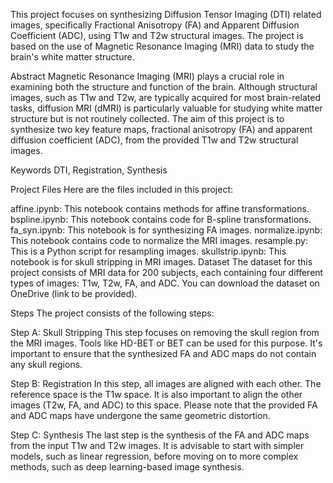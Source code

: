 This project focuses on synthesizing Diffusion Tensor Imaging (DTI) related images, specifically Fractional Anisotropy (FA) and Apparent Diffusion Coefficient (ADC), using T1w and T2w structural images. The project is based on the use of Magnetic Resonance Imaging (MRI) data to study the brain's white matter structure.

Abstract
Magnetic Resonance Imaging (MRI) plays a crucial role in examining both the structure and function of the brain. Although structural images, such as T1w and T2w, are typically acquired for most brain-related tasks, diffusion MRI (dMRI) is particularly valuable for studying white matter structure but is not routinely collected. The aim of this project is to synthesize two key feature maps, fractional anisotropy (FA) and apparent diffusion coefficient (ADC), from the provided T1w and T2w structural images.

Keywords
DTI, Registration, Synthesis

Project Files
Here are the files included in this project:

affine.ipynb: This notebook contains methods for affine transformations.
bspline.ipynb: This notebook contains code for B-spline transformations.
fa_syn.ipynb: This notebook is for synthesizing FA images.
normalize.ipynb: This notebook contains code to normalize the MRI images.
resample.py: This is a Python script for resampling images.
skullstrip.ipynb: This notebook is for skull stripping in MRI images.
Dataset
The dataset for this project consists of MRI data for 200 subjects, each containing four different types of images: T1w, T2w, FA, and ADC. You can download the dataset on OneDrive (link to be provided).

Steps
The project consists of the following steps:

Step A: Skull Stripping
This step focuses on removing the skull region from the MRI images. Tools like HD-BET or BET can be used for this purpose. It's important to ensure that the synthesized FA and ADC maps do not contain any skull regions.

Step B: Registration
In this step, all images are aligned with each other. The reference space is the T1w space. It is also important to align the other images (T2w, FA, and ADC) to this space. Please note that the provided FA and ADC maps have undergone the same geometric distortion.

Step C: Synthesis
The last step is the synthesis of the FA and ADC maps from the input T1w and T2w images. It is advisable to start with simpler models, such as linear regression, before moving on to more complex methods, such as deep learning-based image synthesis.

